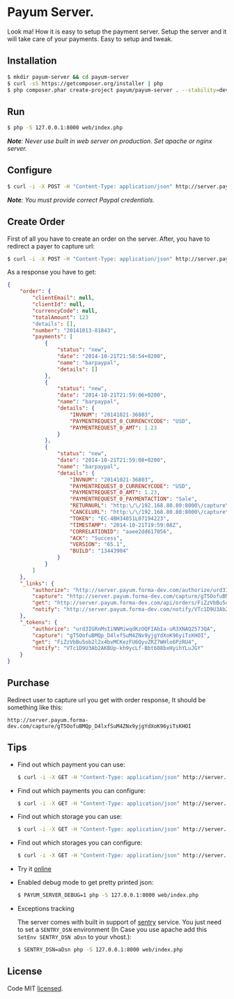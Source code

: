 # Payum Server.

Look ma! How it is easy to setup the payment server. Setup the server and it will take care of your payments. Easy to setup and tweak.

## Installation

```bash
$ mkdir payum-server && cd payum-server
$ curl -sS https://getcomposer.org/installer | php
$ php composer.phar create-project payum/payum-server . --stability=dev
```

## Run

```bash
$ php -S 127.0.0.1:8000 web/index.php
```

_**Note**: Never use built in web server on production. Set apache or nginx server._

## Configure

```bash
$ curl -i -X POST -H "Content-Type: application/json" http://server.payum.forma-dev.com/api/configs/payments -d  '{"name": "barpaypal", "factory": "paypal", "options": {"username": "foo", "password": "bar", "signature": "baz", "sandbox": true}}'
```

_**Note**: You must provide correct Paypal credentials._

## Create Order
 
First of all you have to create an order on the server. After, you have to redirect a payer to capture url:

```bash
$ curl -i -X POST -H "Content-Type: application/json" http://server.payum.forma-dev.com/api/orders -d  '{"paymentName": "barpaypal", "totalAmount": 123, "currenctCode": "USD"}'
```

As a response you have to get:
```json
{
    "order": {
        "clientEmail": null,
        "clientId": null,
        "currencyCode": null,
        "totalAmount": 123
        "details": [],
        "number": "20141013-81843",
        "payments": [
            {
                "status": "new",
                "date": "2014-10-21T21:58:54+0200",
                "name": "barpaypal",
                "details": []
            },
            {
                "status": "new",
                "date": "2014-10-21T21:59:06+0200",
                "name": "barpaypal",
                "details": {
                    "INVNUM": "20141021-36803",
                    "PAYMENTREQUEST_0_CURRENCYCODE": "USD",
                    "PAYMENTREQUEST_0_AMT": 1.23
                }
            },
            {
                "status": "new",
                "date": "2014-10-21T21:59:08+0200",
                "name": "barpaypal",
                "details": {
                    "INVNUM": "20141021-36803",
                    "PAYMENTREQUEST_0_CURRENCYCODE": "USD",
                    "PAYMENTREQUEST_0_AMT": 1.23,
                    "PAYMENTREQUEST_0_PAYMENTACTION": "Sale",
                    "RETURNURL": "http:\/\/192.168.80.80:8000\/capture\/1JlWkpdA0s4nCHqSAE3tHrHtlx94LiCuj5G27qcYhQU",
                    "CANCELURL": "http:\/\/192.168.80.80:8000\/capture\/1JlWkpdA0s4nCHqSAE3tHrHtlx94LiCuj5G27qcYhQU",
                    "TOKEN": "EC-4BH34851L07194223",
                    "TIMESTAMP": "2014-10-21T19:59:08Z",
                    "CORRELATIONID": "aaee2dd617056",
                    "ACK": "Success",
                    "VERSION": "65.1",
                    "BUILD": "13443904"
                }
            }
        ]
    },
    "_links": {
        "authorize": "http://server.payum.forma-dev.com/authorize/urd3IGRnMsIiNNMiwqdKzOQFIAbIa-uR3XNAQ2573QA",
        "capture": "http://server.payum.forma-dev.com/capture/gT5OofuBMQp_D4lxfSuM4ZNx9yjgYdXoK96yiTsKHOI",
        "get": "http://server.payum.forma-dev.com/api/orders/FiZzVbBu5ob2l2x4bvMCKezFU6QyuZRZ7WHlo6PzRU4",
        "notify": "http://server.payum.forma-dev.com/notify/VTc1D9U3Ab2AKBUp-kh9ycLf-Bbt608bxHyihYLuJGY"
    },
    "_tokens": {
        "authorize": "urd3IGRnMsIiNNMiwqdKzOQFIAbIa-uR3XNAQ2573QA",
        "capture": "gT5OofuBMQp_D4lxfSuM4ZNx9yjgYdXoK96yiTsKHOI",
        "get": "FiZzVbBu5ob2l2x4bvMCKezFU6QyuZRZ7WHlo6PzRU4",
        "notify": "VTc1D9U3Ab2AKBUp-kh9ycLf-Bbt608bxHyihYLuJGY"
    }
}
```

## Purchase

Redirect user to capture url you get with order response, It should be something like this:

```
http://server.payum.forma-dev.com/capture/gT5OofuBMQp_D4lxfSuM4ZNx9yjgYdXoK96yiTsKHOI
```

## Tips

* Find out which payment you can use:

    ```bash
    $ curl -i -X GET -H "Content-Type: application/json" http://server.payum.forma-dev.com/api/configs/payments'
    ```
    
* Find out which payments you can configure:

    ```bash
    $ curl -i -X GET -H "Content-Type: application/json" http://server.payum.forma-dev.com/api/configs/payments/meta'
    ```

* Find out which storage you can use:

    ```bash
    $ curl -i -X GET -H "Content-Type: application/json" http://server.payum.forma-dev.com/api/configs/storages'
    ```
    
* Find out which storages you can configure:

    ```bash
    $ curl -i -X GET -H "Content-Type: application/json" http://server.payum.forma-dev.com/api/configs/storages/meta'
    ```

* Try it [online](http://server.payum.forma-dev.com/)

* Enabled debug mode to get pretty printed json:

    ```bash
    $ PAYUM_SERVER_DEBUG=1 php -S 127.0.0.1:8000 web/index.php
    ```

* Exceptions tracking

    The server comes with built in support of [sentry](https://getsentry.com/welcome/) service. You just need to set a `SENTRY_DSN` environment (In Case you use apache add this `SetEnv SENTRY_DSN aDsn` to your vhost.):

    ```bash
    $ SENTRY_DSN=aDsn php -S 127.0.0.1:8000 web/index.php
    ```

## License

Code MIT [licensed](LICENSE.md).
